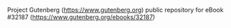 Project Gutenberg (https://www.gutenberg.org) public repository for eBook #32187 (https://www.gutenberg.org/ebooks/32187)
